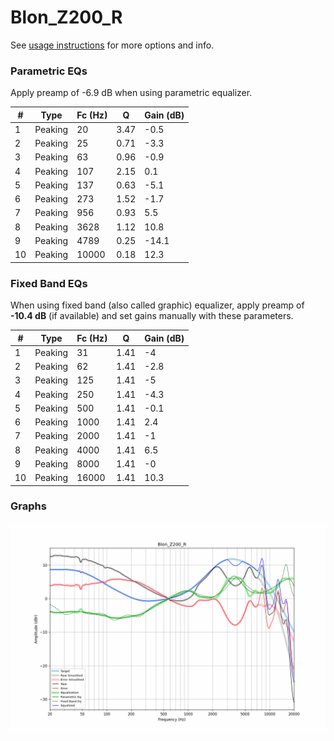 # Blon_Z200_R
See [usage instructions](https://github.com/jaakkopasanen/AutoEq#usage) for more options and info.

### Parametric EQs
Apply preamp of -6.9 dB when using parametric equalizer.

|   # | Type    |   Fc (Hz) |    Q |   Gain (dB) |
|-----|---------|-----------|------|-------------|
|   1 | Peaking |        20 | 3.47 |        -0.5 |
|   2 | Peaking |        25 | 0.71 |        -3.3 |
|   3 | Peaking |        63 | 0.96 |        -0.9 |
|   4 | Peaking |       107 | 2.15 |         0.1 |
|   5 | Peaking |       137 | 0.63 |        -5.1 |
|   6 | Peaking |       273 | 1.52 |        -1.7 |
|   7 | Peaking |       956 | 0.93 |         5.5 |
|   8 | Peaking |      3628 | 1.12 |        10.8 |
|   9 | Peaking |      4789 | 0.25 |       -14.1 |
|  10 | Peaking |     10000 | 0.18 |        12.3 |

### Fixed Band EQs
When using fixed band (also called graphic) equalizer, apply preamp of **-10.4 dB** (if available) and set gains manually with these parameters.

|   # | Type    |   Fc (Hz) |    Q |   Gain (dB) |
|-----|---------|-----------|------|-------------|
|   1 | Peaking |        31 | 1.41 |        -4   |
|   2 | Peaking |        62 | 1.41 |        -2.8 |
|   3 | Peaking |       125 | 1.41 |        -5   |
|   4 | Peaking |       250 | 1.41 |        -4.3 |
|   5 | Peaking |       500 | 1.41 |        -0.1 |
|   6 | Peaking |      1000 | 1.41 |         2.4 |
|   7 | Peaking |      2000 | 1.41 |        -1   |
|   8 | Peaking |      4000 | 1.41 |         6.5 |
|   9 | Peaking |      8000 | 1.41 |        -0   |
|  10 | Peaking |     16000 | 1.41 |        10.3 |

### Graphs
![](./Blon_Z200_R.png)
